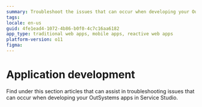 ```yaml
---
summary: Troubleshoot the issues that can occur when developing your OutSystems apps.
tags: 
locale: en-us
guid: 4fe1ead4-1072-4b86-b0f0-4c7c16aa6182
app_type: traditional web apps, mobile apps, reactive web apps
platform-version: o11
figma:
---
```


# Application development

Find under this section articles that can assist in troubleshooting issues that can occur when developing your OutSystems apps in Service Studio.
